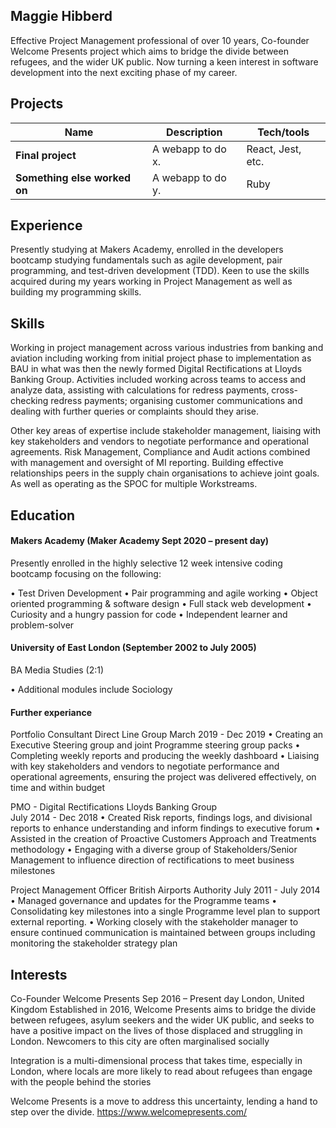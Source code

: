 ## Maggie Hibberd

Effective Project Management professional of over 10 years, Co-founder Welcome Presents project which aims to bridge the divide between refugees, and the wider UK public. Now turning a keen interest in software development into the next exciting phase of my career.

## Projects

| Name                         | Description       | Tech/tools        |
| ---------------------------- | ----------------- | ----------------- |
| **Final project**            | A webapp to do x. | React, Jest, etc. |
| **Something else worked on** | A webapp to do y. | Ruby              |

## Experience

Presently studying at Makers Academy, enrolled in the developers bootcamp studying fundamentals such as agile development, pair programming, and test-driven development (TDD). Keen to use the skills acquired   during my years working in Project Management as well as building my programming skills.

## Skills

Working in project management across various industries from banking and aviation including working from initial project phase to implementation as BAU in what was then the newly formed Digital Rectifications at Lloyds Banking Group. Activities included working across teams to access and analyze data, assisting with calculations for redress payments, cross-checking redress payments; organising customer communications and dealing with further queries or complaints should they arise.

Other key areas of expertise include stakeholder management, liaising with key stakeholders and vendors to negotiate performance and operational agreements. Risk Management, Compliance and Audit actions combined with management and oversight of MI reporting. Building effective relationships peers in the supply chain organisations to achieve joint goals. As well as operating as the SPOC for multiple Workstreams.

## Education

#### Makers Academy (Maker Academy Sept 2020 – present day)

Presently enrolled in the highly selective 12 week intensive coding bootcamp focusing on the following:

•	Test Driven Development
•	Pair programming and agile working
•	Object oriented programming & software design
•	Full stack web development
•	Curiosity and a hungry passion for code
•	Independent learner and problem-solver


#### University of East London (September 2002 to July 2005)

BA Media Studies (2:1)

•	Additional modules include Sociology


#### Further experiance
Portfolio Consultant
Direct Line Group
March 2019 - Dec 2019
•	Creating an Executive Steering group and joint Programme steering group packs  •	Completing weekly reports and producing the weekly dashboard •	Liaising with key stakeholders and vendors to negotiate performance and operational agreements, ensuring the project was delivered effectively, on time and within budget

PMO - Digital Rectifications
Lloyds Banking Group  
July 2014 - Dec 2018
•	Created Risk reports, findings logs, and divisional reports to enhance understanding and inform findings to executive forum • Assisted in the creation of Proactive Customers Approach and Treatments methodology •	Engaging with a diverse group of Stakeholders/Senior Management to influence direction of rectifications to meet business milestones

Project Management Officer
British Airports Authority
July 2011 - July 2014
•	Managed governance and updates for the Programme teams  •	Consolidating key milestones into a single Programme level plan to support external reporting.
•	Working closely with the stakeholder manager to ensure continued communication is maintained between groups including monitoring the stakeholder strategy plan

##  Interests
Co-Founder Welcome Presents
Sep 2016 – Present day
London, United Kingdom
Established in 2016, Welcome Presents aims to bridge the divide between refugees, asylum seekers and the wider UK public, and seeks to have a positive impact on the lives of those displaced and struggling in London. Newcomers to this city are often marginalised socially

Integration is a multi-dimensional process that takes time, especially in London, where locals are more likely to read about refugees than engage with the people behind the stories

Welcome Presents is a move to address this uncertainty, lending a hand to step over the divide. https://www.welcomepresents.com/
